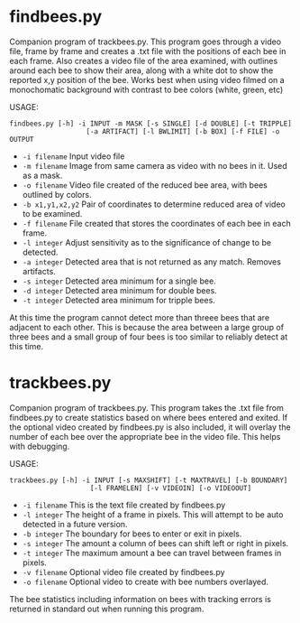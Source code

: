 # findbees.py
Companion program of trackbees.py.  This program goes through a video file, frame by frame and creates a .txt file with the positions of each bee in each frame.  Also creates a video file of the area examined, with outlines around each bee to show their area, along with a white dot to show the reported x,y position of the bee.  Works best when using video filmed on a monochomatic background with contrast to bee colors (white, green, etc)

USAGE:
```
findbees.py [-h] -i INPUT -m MASK [-s SINGLE] [-d DOUBLE] [-t TRIPPLE]
                   [-a ARTIFACT] [-l BWLIMIT] [-b BOX] [-f FILE] -o OUTPUT
```
- `-i filename`		Input video file
- `-m filename`		Image from same camera as video with no bees in it.  Used as a mask.
- `-o filename`		Video file created of the reduced bee area, with bees outlined by colors.
- `-b x1,y1,x2,y2`	Pair of coordinates to determine reduced area of video to be examined.
- `-f filename`		File created that stores the coordinates of each bee in each frame.
- `-l integer`		Adjust sensitivity as to the significance of change to be detected.
- `-a integer`		Detected area that is not returned as any match.  Removes artifacts.
- `-s integer`		Detected area minimum for a single bee.
- `-d integer`		Detected area minimum for double bees.
- `-t integer`		Detected area minimum for tripple bees.

At this time the program cannot detect more than threee bees that are adjacent to each other.  This is because the area between a large group of three bees and a small group of four bees is too similar to reliably detect at this time.

# trackbees.py
Companion program of trackbees.py.  This program takes the .txt file from findbees.py to create statistics based on where bees entered and exited.  If the optional video created by findbees.py is also included, it will overlay the number of each bee over the appropriate bee in the video file.  This helps with debugging.

USAGE:
```
trackbees.py [-h] -i INPUT [-s MAXSHIFT] [-t MAXTRAVEL] [-b BOUNDARY]
                    [-l FRAMELEN] [-v VIDEOIN] [-o VIDEOOUT]
```
- `-i filename`		This is the text file created by findbees.py
- `-l integer`		The height of a frame in pixels.  This will attempt to be auto detected in a future version.
- `-b integer`		The boundary for bees to enter or exit in pixels.
- `-s integer`		The amount a column of bees can shift left or right in pixels.
- `-t integer`		The maximum amount a bee can travel between frames in pixels.
- `-v filename`		Optional video file created by findbees.py
- `-o filename`		Optional video to create with bee numbers overlayed.

The bee statistics including information on bees with tracking errors is returned in standard out when running this program.
